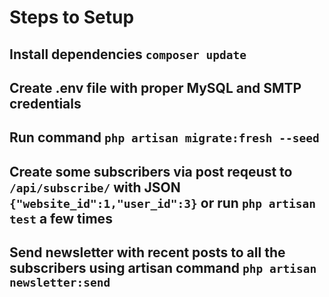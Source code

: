 # Steps to Setup
## Install dependencies `composer update`
## Create .env file with proper MySQL and SMTP credentials
## Run command `php artisan migrate:fresh --seed`
## Create some subscribers via post reqeust to `/api/subscribe/` with JSON `{"website_id":1,"user_id":3}` or run `php artisan test` a few times
## Send newsletter with recent posts to all the subscribers using artisan command `php artisan newsletter:send`
